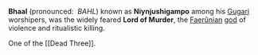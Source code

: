 **Bhaal** (pronounced:  _BAHL_) known as **Niynjushigampo** among his [Gugari](https://forgottenrealms.fandom.com/wiki/Gugari "Gugari") worshipers, was the widely feared **Lord of Murder**, the [Faerûnian](https://forgottenrealms.fandom.com/wiki/Faer%C3%BBnian_pantheon "Faerûnian pantheon") [god](https://forgottenrealms.fandom.com/wiki/God "God") of violence and ritualistic killing.

One of the [[Dead Three]].